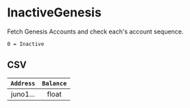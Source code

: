 # InactiveGenesis
Fetch Genesis Accounts and check each's account sequence.

`0 = Inactive`

## CSV

| `Address` |`Balance`|
| :---:   | :---: |
| juno1... | float  |
